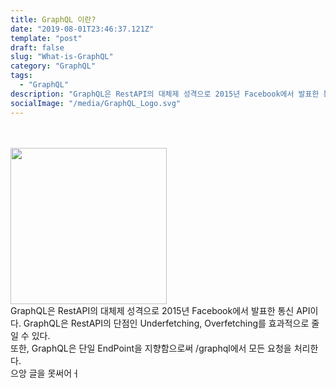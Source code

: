 ```yaml
---
title: GraphQL 이란?
date: "2019-08-01T23:46:37.121Z"
template: "post"
draft: false
slug: "What-is-GraphQL"
category: "GraphQL"
tags:
  - "GraphQL"
description: "GraphQL은 RestAPI의 대체제 성격으로 2015년 Facebook에서 발표한 통신 API이다..."
socialImage: "/media/GraphQL_Logo.svg"
---
```


<br/><br/><img src="/media/GraphQL_Logo.svg" width="250px"><br/>
GraphQL은 RestAPI의 대체제 성격으로 2015년 Facebook에서 발표한 통신 API이다.
GraphQL은 RestAPI의 단점인 Underfetching, Overfetching를 효과적으로 줄일 수 있다.  
또한, GraphQL은 단일 EndPoint을 지향함으로써 /graphql에서 모든 요청을 처리한다.  
으앙 글을 못써어ㅓ
